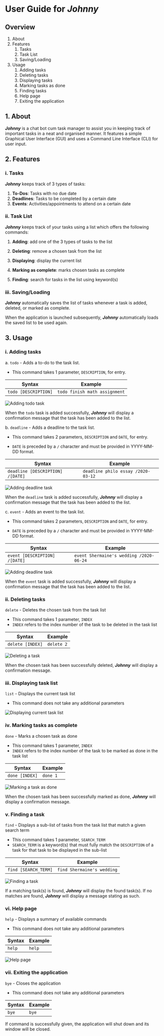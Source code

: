 # User Guide for ***Johnny***
## Overview
1. About
2. Features
   1. Tasks
   2. Task List
   3. Saving/Loading
3. Usage
   1. Adding tasks
   2. Deleting tasks
   3. Displaying tasks
   4. Marking tasks as done
   5. Finding tasks
   6. Help page
   7. Exiting the application
 
## 1. About
***Johnny*** is a chat bot cum task manager to assist you in keeping 
track of important tasks in a neat and organised manner. It features
a simple Graphical User Interface (GUI) and uses a Command Line 
Interface (CLI) for user input. 

## 2. Features 
### i. Tasks
***Johnny*** keeps track of 3 types of tasks:
1. __To-Dos__: Tasks with no due date
2. __Deadlines__: Tasks to be completed by a certain date
3. __Events__: Activities/appointments to attend on a certain date


### ii. Task List
***Johnny*** keeps track of your tasks using a list which offers the
following commands:
1. **Adding**: add one of the 3 types of tasks to the list

2. **Deleting**: remove a chosen task from the list
3. **Displaying**: display the current list
4. **Marking as complete**: marks chosen tasks as complete
5. **Finding**: search for tasks in the list using keyword(s)


### iii. Saving/Loading
***Johnny*** automatically saves the list of tasks whenever a task 
is added, deleted, or marked as complete. 

When the application is launched subsequently, ***Johnny*** 
automatically loads the saved list to be used again.

## 3. Usage

### i. Adding tasks
a. `todo` - Adds a to-do to the task list.

- This command takes 1 parameter, `DESCRIPTION`, for entry.     

Syntax | Example
-------|---------
`todo [DESCRIPTION]`| `todo finish math assignment`

![Adding todo task](./images/add_todo.PNG)

When the `todo` task is added successfully, ***Johnny*** will
display a confirmation message that the task has been added
to the list.

b. `deadline` - Adds a deadline to the task list.

- This command takes 2 parameters, `DESCRIPTION` and `DATE`, for 
entry.

- `DATE` is preceded by a `/` character and must be provided in 
YYYY-MM-DD format.

Syntax | Example
-------|---------
`deadline [DESCRIPTION] /[DATE]`| `deadline philo essay /2020-03-12`


![Adding deadline task](images/add_deadline.PNG)

When the `deadline` task is added successfully, ***Johnny*** will
display a confirmation message that the task has been added
to the list.

c. `event` - Adds an event to the task list.

- This command takes 2 parameters, `DESCRIPTION` and `DATE`, for 
entry.

- `DATE` is preceded by a `/` character and must be provided in 
YYYY-MM-DD format.

Syntax | Example
-------|---------
`event [DESCRIPTION] /[DATE]`| `event Shermaine's wedding /2020-06-24`

![Adding deadline task](images/add_event.PNG)

When the `event` task is added successfully, ***Johnny*** will
display a confirmation message that the task has been added
to the list.

### ii. Deleting tasks

`delete` - Deletes the chosen task from the task list

- This command takes 1 parameter, `INDEX`
- `INDEX` refers to the index number of the task to be deleted in the task list 

Syntax | Example
-------|---------
`delete [INDEX]` | `delete 2`

![Deleting a task](images/delete.PNG)

When the chosen task has been successfully deleted, ***Johnny*** will display a 
confirmation message.

### iii. Displaying task list

`list` - Displays the current task list

- This command does not take any additional parameters

![Displaying current task list](images/list1.PNG)

### iv. Marking tasks as complete

`done` - Marks a chosen task as done

- This command takes 1 parameter, `INDEX`
- `INDEX` refers to the index number of the task to be marked as done
in the task list 

Syntax | Example
-------|---------
`done [INDEX]` | `done 1`

![Marking a task as done](images/done.PNG)

When the chosen task has been successfully marked as done, ***Johnny*** will 
display a confirmation message.

### v. Finding a task 

`find` - Displays a sub-list of tasks from the task list that match a given 
search term

- This command takes 1 parameter, `SEARCH_TERM`
- `SEARCH_TERM` is a keyword(s) that must fully match the `DESCRIPTION` of a 
task for that task to be displayed in the sub-list

Syntax | Example
-------|---------
`find [SEARCH_TERM]` | `find Shermaine's wedding`

![Finding a task](images/find.PNG)

If a matching task(s) is found, ***Johnny*** will display the found task(s).
If no matches are found, ***Johnny*** will display a message stating as such.

### vi. Help page

`help` - Displays a summary of available commands

- This command does not take any additional parameters

Syntax | Example
-------|---------
`help`|`help`

![Help page](images/help.PNG)

### vii. Exiting the application

`bye` - Closes the application

- This command does not take any additional parameters

Syntax | Example
-------|---------
`bye`|`bye`

If command is successfully given, the application will shut down and its window
will be closed.











